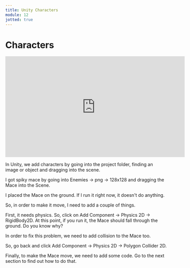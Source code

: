 ```yaml
---
title: Unity Characters
module: 12
jotted: true
---
```


# Characters

<iframe width="560" height="315" src="https://umontana.zoom.us/rec/play/vMYpI-j7rj03S9CcswSDBadxW9XsKa6s0iAb_fIFnR7hVncKZgXzNeQUMbGMZFYJcSkz8DiAUVB1tY5w?continueMode=true" frameborder="0" allow="accelerometer; autoplay; encrypted-media; gyroscope; picture-in-picture" allowfullscreen></iframe>

In Unity, we add characters by going into the project folder, finding an image or object and dragging into the scene.

I got spiky mace by going into Enemies -> png -> 128x128 and dragging the Mace into the Scene.

I placed the Mace on the ground.  If I run it right now, it doesn't do anything.

So, in order to make it move, I need to add a couple of things.

First, it needs physics.  So, click on Add Component -> Physics 2D -> RigidBody2D.  At this point, if you run it, the Mace should fall through the ground.  Do you know why?

In order to fix this problem, we need to add collision to the Mace too.

So, go back and click Add Component -> Physics 2D -> Polygon Collider 2D.

Finally, to make the Mace move, we need to add some code.  Go to the next section to find out how to do that.
